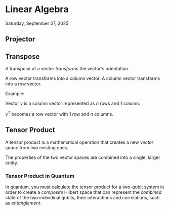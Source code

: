 # Linear Algebra

Saturday, September 27, 2025

## Projector


## Transpose

A transpose of a vector _transforms_ the vector's orientation.

A row vector transforms into a column vector.  A column vector transforms into a row vector.

Example:

Vector ${v}$ is a column vector represented as _n_ rows and 1 column.

${v^T}$ becomes a row vector with 1 row and _n_ columns.

## Tensor Product

A tensor product is a mathematical operation that creates a new _vector space_ from two existing ones.

The properties of the two vector spaces are combined into a single, larger entity.

### Tensor Product in Quantum

In quantum, you must calculate the tensor product for a two-qubit system in order to create a _composite_ Hilbert space that can represent the _combined_ state of the two individiual qubits, their interactions and correlations, such as _entanglement_.



